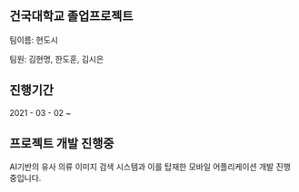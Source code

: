 ## 건국대학교 졸업프로젝트

팀이름: 현도시

팀원: 김현명, 한도훈, 김시은


## 진행기간

2021 - 03 - 02 ~ 


## 프로젝트 개발 진행중

AI기반의 유사 의류 이미지 검색 시스템과 이를 탑재한 모바일 어플리케이션 개발 진행중입니다.


